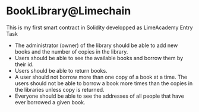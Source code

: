 # BookLibrary@Limechain
This is my first smart contract in Solidity developped as LimeAcademy Entry Task

- The administrator (owner) of the library should be able to add new books
   and the number of copies in the library.
- Users should be able to see the available books and borrow them by their id.
- Users should be able to return books.
- A user should not borrow more than one copy of a book at a time. 
  The users should not be able to borrow a book more times than the copies 
   in the libraries unless copy is returned.
- Everyone should be able to see the addresses of all people that have ever borrowed a given book.
